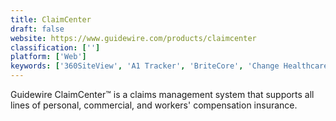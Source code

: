 ```yaml
---
title: ClaimCenter
draft: false 
website: https://www.guidewire.com/products/claimcenter
classification: ['']
platform: ['Web']
keywords: ['360SiteView', 'A1 Tracker', 'BriteCore', 'Change Healthcare Office', 'ClaimScape', 'ClaimXperience', 'ClickClaims', 'CyberSource', 'HIPAA Claim Master', 'Insurity Claims Solutions', 'Pega Claims Management', 'QuickCap', 'Record360', 'SIMS Claims', 'Shift Technology', 'Snapsheet', 'Virtual Claims Adjuster', 'mobile claims']
---
```

Guidewire ClaimCenter™ is a claims management system that supports all lines of personal, commercial, and workers' compensation insurance.